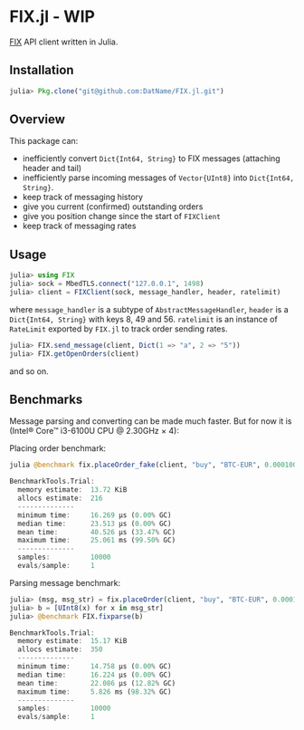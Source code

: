 # FIX.jl - WIP

[FIX](https://www.fixtrading.org/what-is-fix/) API client written in Julia.

## Installation
```julia
julia> Pkg.clone("git@github.com:DatName/FIX.jl.git")
```
## Overview
This package can:
* inefficiently convert `Dict{Int64, String}` to FIX messages (attaching header and tail)
* inefficiently parse incoming messages of `Vector{UInt8}` into `Dict{Int64, String}`.
* keep track of messaging history
* give you current (confirmed) outstanding orders
* give you position change since the start of `FIXClient`
* keep track of messaging rates

## Usage
```julia
julia> using FIX
julia> sock = MbedTLS.connect("127.0.0.1", 1498)
julia> client = FIXClient(sock, message_handler, header, ratelimit)
```
where `message_handler` is a subtype of `AbstractMessageHandler`, `header` is a `Dict{Int64, String}` with keys 8, 49 and 56. `ratelimit` is an instance of `RateLimit` exported by `FIX.jl` to track order sending rates.

```julia
julia> FIX.send_message(client, Dict(1 => "a", 2 => "5"))
julia> FIX.getOpenOrders(client)
```
and so on.

## Benchmarks
Message parsing and converting can be made much faster. But for now it is (Intel® Core™ i3-6100U CPU @ 2.30GHz × 4):

Placing order benchmark:
```julia
julia @benchmark fix.placeOrder_fake(client, "buy", "BTC-EUR", 0.0001001, 12000.0)

BenchmarkTools.Trial:
  memory estimate:  13.72 KiB
  allocs estimate:  216
  --------------
  minimum time:     16.269 μs (0.00% GC)
  median time:      23.513 μs (0.00% GC)
  mean time:        40.526 μs (33.47% GC)
  maximum time:     25.061 ms (99.50% GC)
  --------------
  samples:          10000
  evals/sample:     1
```

Parsing message benchmark:
```julia
julia> (msg, msg_str) = fix.placeOrder(client, "buy", "BTC-EUR", 0.0001001, 12000.0)
julia> b = [UInt8(x) for x in msg_str]
julia> @benchmark FIX.fixparse(b)

BenchmarkTools.Trial:
  memory estimate:  15.17 KiB
  allocs estimate:  350
  --------------
  minimum time:     14.758 μs (0.00% GC)
  median time:      16.224 μs (0.00% GC)
  mean time:        22.086 μs (12.82% GC)
  maximum time:     5.826 ms (98.32% GC)
  --------------
  samples:          10000
  evals/sample:     1
```
